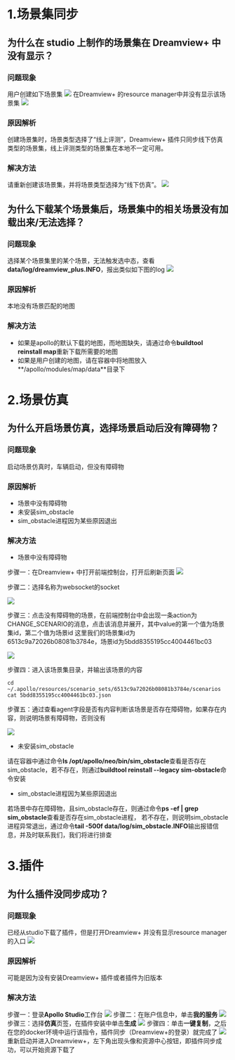 # 1.场景集同步

## 为什么在 studio 上制作的场景集在 Dreamview+ 中没有显示？

### 问题现象

用户创建如下场景集
![](images/scenario_studio_list.png)
在Dreamview+ 的resource manager中并没有显示该场景集
![](images/scenario_dv_list.png)

### 原因解析

创建场景集时，场景类型选择了“线上评测”，Dreamview+ 插件只同步线下仿真类型的场景集，线上评测类型的场景集在本地不一定可用。

### 解决方法

请重新创建该场景集，并将场景类型选择为“线下仿真”。
![](images/scenario_created.png)

## 为什么下载某个场景集后，场景集中的相关场景没有加载出来/无法选择？

### 问题现象

选择某个场景集里的某个场景，无法触发选中态，查看**data/log/dreamview_plus.INFO**，报出类似如下图的log
![](images/scenario_select_log.png)

### 原因解析

本地没有场景匹配的地图

### 解决方法

- 如果是apollo的默认下载的地图，而地图缺失，请通过命令**buildtool reinstall map**重新下载所需要的地图
- 如果是用户创建的地图，请在容器中将地图放入**/apollo/modules/map/data**目录下

# 2.场景仿真

## 为什么开启场景仿真，选择场景启动后没有障碍物？

### 问题现象

启动场景仿真时，车辆启动，但没有障碍物

### 原因解析

- 场景中没有障碍物
- 未安装sim_obstacle
- sim_obstacle进程因为某些原因退出

### 解决方法

- 场景中没有障碍物

步骤一：在Dreamview+ 中打开前端控制台，打开后刷新页面
![](images/console_start.png)

步骤二：选择名称为websocket的socket

![](images/console_message.png)

步骤三：点击没有障碍物的场景，在前端控制台中会出现一条action为CHANGE_SCENARIO的消息，点击该消息并展开，其中value的第一个值为场景集id，第二个值为场景id
这里我们的场景集id为6513c9a72026b08081b3784e，场景id为5bdd8355195cc4004461bc03

![](images/console_change_scenario.png)

步骤四：进入该场景集目录，并输出该场景的内容

`cd	 ~/.apollo/resources/scenario_sets/6513c9a72026b08081b3784e/scenarios`
`cat 5bdd8355195cc4004461bc03.json`

步骤五：通过查看agent字段是否有内容判断该场景是否存在障碍物，如果存在内容，则说明场景有障碍物，否则没有

![](images/scenario_attribute.png)

- 未安装sim_obstacle

请在容器中通过命令**ls /opt/apollo/neo/bin/sim_obstacle**查看是否存在sim_obstacle，若不存在，则通过**buildtool reinstall --legacy sim-obstacle**命令安装

- sim_obstacle进程因为某些原因退出

若场景中存在障碍物，且sim_obstacle存在，则通过命令**ps -ef | grep sim_obstacle**查看是否存在sim_obstacle进程，
若不存在，则说明sim_obstacle进程异常退出，通过命令**tail -500f data/log/sim_obstacle.INFO**输出报错信息，并及时联系我们，我们将进行排查

# 3.插件

## 为什么插件没同步成功？

### 问题现象

已经从studio下载了插件，但是打开Dreamview+ 并没有显示resource manager的入口
![](images/resource_manager_entry.png)

### 原因解析

可能是因为没有安装Dreamview+ 插件或者插件为旧版本

### 解决方法

步骤一：登录**Apollo Studio**工作台
![](images/work_station.png)
步骤二：在账户信息中，单击**我的服务**
![](images/work_station_service.png)
步骤三：选择**仿真**页签，在插件安装中单击**生成**
![](images/work_station_simulation.png)
步骤四：单击**一键复制**，之后在您的docker环境中运行该指令，插件同步（Dreamview+的登录）就完成了
![](images/work_station_copy.png)
重新启动并进入Dreamview+，左下角出现头像和资源中心按钮，即插件同步成功，可以开始资源下载了

